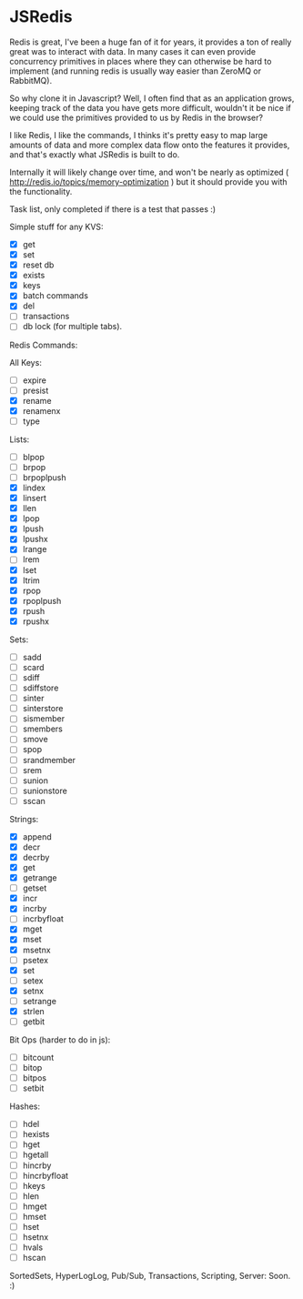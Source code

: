 JSRedis
=======

Redis is great, I've been a huge fan of it for years, it provides a ton of really great was to interact with data. In many cases it can even provide concurrency primitives in places where they can otherwise be hard to implement (and running redis is usually way easier than ZeroMQ or RabbitMQ).

So why clone it in Javascript? Well, I often find that as an application grows, keeping track of the data you have gets more difficult, wouldn't it be nice if we could use the primitives provided to us by Redis in the browser?

I like Redis, I like the commands, I thinks it's pretty easy to map large amounts of data and more complex data flow onto the features it provides, and that's exactly what JSRedis is built to do.

Internally it will likely change over time, and won't be nearly as optimized ( http://redis.io/topics/memory-optimization ) but it should provide you with the functionality.

Task list, only completed if there is a test that passes :)

Simple stuff for any KVS:

   - [x] get
   - [x] set
   - [x] reset db
   - [x] exists
   - [x] keys
   - [x] batch commands
   - [x] del
   - [ ] transactions
   - [ ] db lock (for multiple tabs).

Redis Commands:

All Keys:

   - [ ] expire
   - [ ] presist
   - [x] rename
   - [x] renamenx
   - [ ] type

Lists:

   - [ ] blpop
   - [ ] brpop
   - [ ] brpoplpush
   - [x] lindex
   - [x] linsert
   - [x] llen
   - [x] lpop
   - [x] lpush
   - [x] lpushx
   - [x] lrange
   - [ ] lrem
   - [x] lset
   - [x] ltrim
   - [x] rpop
   - [x] rpoplpush
   - [x] rpush
   - [x] rpushx

Sets:

   - [ ] sadd
   - [ ] scard
   - [ ] sdiff
   - [ ] sdiffstore
   - [ ] sinter
   - [ ] sinterstore
   - [ ] sismember
   - [ ] smembers
   - [ ] smove
   - [ ] spop
   - [ ] srandmember
   - [ ] srem
   - [ ] sunion
   - [ ] sunionstore
   - [ ] sscan

Strings:

   - [x] append
   - [x] decr
   - [x] decrby
   - [x] get
   - [x] getrange
   - [ ] getset
   - [x] incr
   - [x] incrby
   - [ ] incrbyfloat
   - [x] mget
   - [x] mset
   - [x] msetnx
   - [ ] psetex
   - [x] set
   - [ ] setex
   - [x] setnx
   - [ ] setrange
   - [x] strlen
   - [ ] getbit

Bit Ops (harder to do in js):

   - [ ] bitcount
   - [ ] bitop
   - [ ] bitpos
   - [ ] setbit

Hashes:

   - [ ] hdel
   - [ ] hexists
   - [ ] hget
   - [ ] hgetall
   - [ ] hincrby
   - [ ] hincrbyfloat
   - [ ] hkeys
   - [ ] hlen
   - [ ] hmget
   - [ ] hmset
   - [ ] hset
   - [ ] hsetnx
   - [ ] hvals
   - [ ] hscan

SortedSets, HyperLogLog, Pub/Sub, Transactions, Scripting, Server: Soon. :)